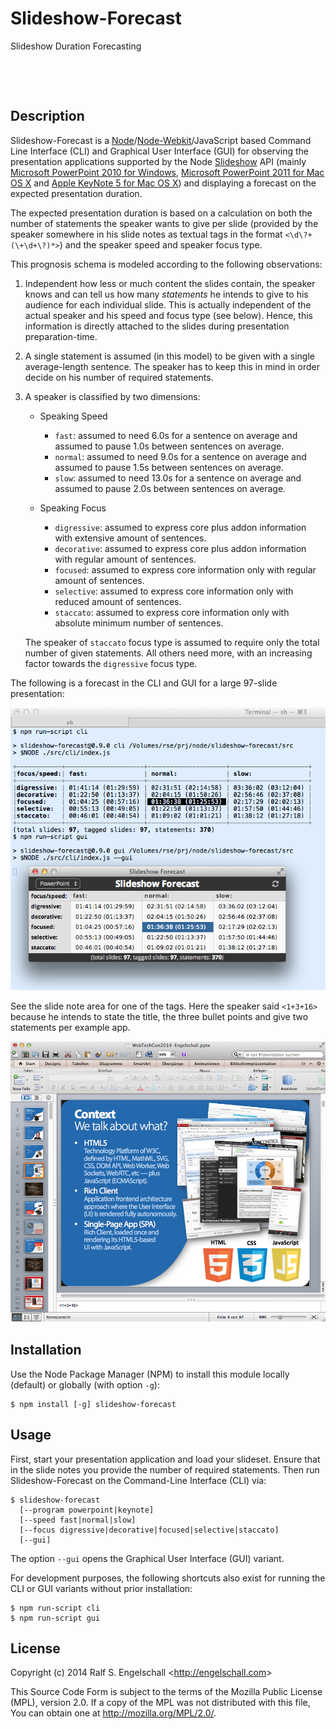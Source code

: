 
Slideshow-Forecast
==================

Slideshow Duration Forecasting

<p/>
<img src="https://nodei.co/npm/slideshow-forecast.png?downloads=true&stars=true" alt=""/>

<p/>
<img src="https://david-dm.org/rse/slideshow-forecast.png" alt=""/>

Description
-----------

Slideshow-Forecast is a
[Node](http://nodejs.org/)/[Node-Webkit](https://github.com/rogerwang/node-webkit)/JavaScript
based Command Line Interface (CLI) and Graphical User Interface (GUI) for observing
the presentation applications supported by the Node [Slideshow](https://github.com/rse/slideshow) API
(mainly [Microsoft PowerPoint 2010 for Windows](http://office.microsoft.com/en-us/powerpoint/),
[Microsoft PowerPoint 2011 for Mac OS X](http://www.microsoft.com/mac/powerpoint) and
[Apple KeyNote 5 for Mac OS X](http://www.apple.com/mac/keynote/))
and displaying a forecast on the expected presentation duration.

The expected presentation duration is based on a calculation on both the number of statements the speaker
wants to give per slide (provided by the speaker somewhere in his slide notes as textual tags in the
format `<\d\?+(\+\d+\?)*>`) and the speaker speed and speaker focus type.

This prognosis schema is modeled according to the following observations:

1. Independent how less or much content the slides contain,
   the speaker knows and can tell us how many _statements_ he intends
   to give to his audience for each individual slide. This is actually
   independent of the actual speaker and his speed and focus type (see
   below). Hence, this information is directly attached to the slides
   during presentation preparation-time.

2. A single statement is assumed (in this model) to be given with a
   single average-length sentence. The speaker has to keep this
   in mind in order decide on his number of required statements.

3. A speaker is classified by two dimensions:

   - Speaking Speed
      - `fast`:   assumed to need  6.0s for a sentence on average and assumed to pause 1.0s between sentences on average.
      - `normal`: assumed to need  9.0s for a sentence on average and assumed to pause 1.5s between sentences on average.
      - `slow`:   assumed to need 13.0s for a sentence on average and assumed to pause 2.0s between sentences on average.

   - Speaking Focus
      - `digressive`: assumed to express core plus addon information with extensive amount of sentences.
      - `decorative`: assumed to express core plus addon information with regular amount of sentences.
      - `focused`:    assumed to express core information only with regular amount of sentences.
      - `selective`:  assumed to express core information only with reduced amount of sentences.
      - `staccato`:   assumed to express core information only with absolute minimum number of sentences.

   The speaker of `staccato` focus type is assumed to require only the total number of given statements. All
   others need more, with an increasing factor towards the `digressive` focus type.

The following is a forecast in the CLI and GUI for a large 97-slide presentation:

![Screenshot 1](screenshot1.png "Screenshot 1")

See the slide note area for one of the tags. Here the speaker said `<1+3+16>`
because he intends to state the title, the three bullet points and give
two statements per example app.

![Screenshot 2](screenshot2.png "Screenshot 2")

Installation
------------

Use the Node Package Manager (NPM) to install this module
locally (default) or globally (with option `-g`):

    $ npm install [-g] slideshow-forecast

Usage
-----

First, start your presentation application and load your slideset.
Ensure that in the slide notes you provide the number of required statements.
Then run Slideshow-Forecast on the Command-Line Interface (CLI) via:

    $ slideshow-forecast
      [--program powerpoint|keynote]
      [--speed fast|normal|slow]
      [--focus digressive|decorative|focused|selective|staccato]
      [--gui]

The option `--gui` opens the Graphical User Interface (GUI) variant.

For development purposes, the following shortcuts also exist
for running the CLI or GUI variants without prior installation:

    $ npm run-script cli
    $ npm run-script gui

License
-------

Copyright (c) 2014 Ralf S. Engelschall &lt;http://engelschall.com&gt;

This Source Code Form is subject to the terms of the Mozilla Public
License (MPL), version 2.0. If a copy of the MPL was not distributed
with this file, You can obtain one at http://mozilla.org/MPL/2.0/.

